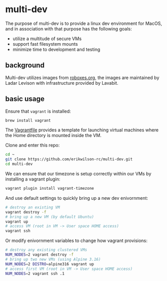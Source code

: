 # multi-dev

The purpose of multi-dev is to provide a linux dev environment for MacOS,
and in association with that purpose has the following goals:
  * utilize a multitude of secure VMs
  * support fast filesystem mounts
  * minimize time to development and testing

## background

Multi-dev utilizes images from [roboxes.org](https://roboxes.org/),
the images are maintained by Ladar Levison with infrastructure provided by Lavabit.

## basic usage

Ensure that `vagrant` is installed:
```sh
brew install vagrant
```

The [Vagrantfile](Vagrantfile) provides a template for launching
virtual machines where the Home directory is mounted inside the VM.

Clone and enter this repo:
```sh
cd ~
git clone https://github.com/erikwilson-rc/multi-dev.git
cd multi-dev
```

We can ensure that our timezone is setup correctly within our VMs by installing
a vagrant plugin:
```sh
vagrant plugin install vagrant-timezone
```

And use default settings to quickly bring up a new dev enivornment:
```sh
# destroy an existing VM
vagrant destroy -f
# bring up a new VM (by default Ubuntu)
vagrant up
# access VM (root in VM -> User space HOME access)
vagrant ssh
```

Or modify enivornment variables to change how vagrant provisions:
```sh
# destroy any existing clustered VMs
NUM_NODES=2 vagrant destroy -f
# bring up two new VMs (using Alpine 3.16)
NUM_NODES=2 DISTRO=alpine316 vagrant up
# access first VM (root in VM -> User space HOME access)
NUM_NODES=2 vagrant ssh .1
```
